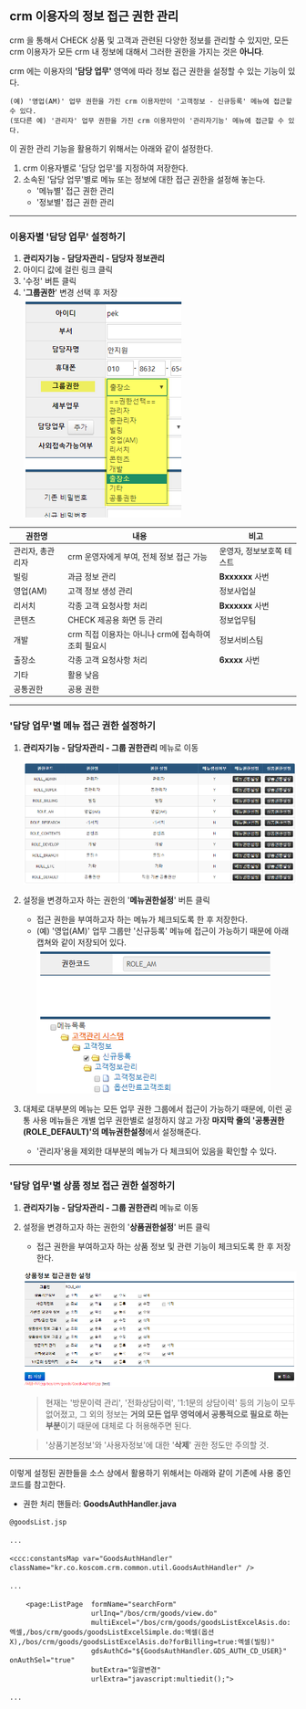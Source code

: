 ## crm 이용자의 정보 접근 권한 관리

crm 을 통해서 CHECK 상품 및 고객과 관련된 다양한 정보를 관리할 수 있지만, 모든 crm 이용자가 모든 crm 내 정보에 대해서 그러한 권한을 가지는 것은 **아니다**.

crm 에는 이용자의 **'담당 업무'** 영역에 따라 정보 접근 권한을 설정할 수 있는 기능이 있다.

```
(예) '영업(AM)' 업무 권한을 가진 crm 이용자만이 '고객정보 - 신규등록' 메뉴에 접근할 수 있다.  
(또다른 예) '관리자' 업무 권한을 가진 crm 이용자만이 '관리자기능' 메뉴에 접근할 수 있다.
```

이 권한 관리 기능을 활용하기 위해서는 아래와 같이 설정한다.

1. crm 이용자별로 '담당 업무'를 지정하여 저장한다.
2. 소속된 '담당 업무'별로 메뉴 또는 정보에 대한 접근 권한을 설정해 놓는다.
    - '메뉴별' 접근 권한 관리
    - '정보별' 접근 권한 관리

---

### 이용자별 '담당 업무' 설정하기

1. **관리자기능 - 담당자관리 - 담당자 정보관리**
2. 아이디 값에 걸린 링크 클릭
3. '수정' 버튼 클릭
4. '**그룹권한**' 변경 선택 후 저장  
    ![set_group_auth](_img/set_group_auth.png)

권한명 | 내용 | 비고 | 
--- | --- | ---
관리자, 총관리자 | crm 운영자에게 부여, 전체 정보 접근 가능 | 운영자, 정보보호쪽 테스트
빌링 | 과금 정보 관리 | **Bxxxxxx** 사번
영업(AM) | 고객 정보 생성 관리 | 정보사업실
리서치 | 각종 고객 요청사항 처리 | **Bxxxxxx** 사번
콘텐츠 | CHECK 제공용 화면 등 관리 | 정보업무팀
개발 | crm 직접 이용자는 아니나 crm에 접속하여 조회 필요시 | 정보서비스팀
출장소 | 각종 고객 요청사항 처리 | **6xxxx** 사번
기타 | 활용 낮음 | 
공통권한 | 공용 권한 | 

---

### '담당 업무'별 메뉴 접근 권한 설정하기

1. **관리자기능 - 담당자관리 - 그룹 권한관리** 메뉴로 이동  

    ![auth_group_groups](_img/auth_group_groups.png)
    
2. 설정을 변경하고자 하는 권한의 '**메뉴권한설정**' 버튼 클릭  
    - 접근 권한을 부여하고자 하는 메뉴가 체크되도록 한 후 저장한다.
    - (예) '영업(AM)' 업무 그룹만 '신규등록' 메뉴에 접근이 가능하기 때문에 아래 캡쳐와 같이 저장되어 있다.
    ![auth_group_role_am](_img/auth_group_role_am.png)

3. 대체로 대부분의 메뉴는 모든 업무 권한 그룹에서 접근이 가능하기 때문에, 이런 공통 사용 메뉴들은 개별 업무 권한별로 설정하지 않고 가장 **마지막 줄의 '공통권한(ROLE_DEFAULT)'의 메뉴권한설정**에서 설정해준다.
    - '관리자'용을 제외한 대부분의 메뉴가 다 체크되어 있음을 확인할 수 있다.

---

### '담당 업무'별 상품 정보 접근 권한 설정하기

1. **관리자기능 - 담당자관리 - 그룹 권한관리** 메뉴로 이동  

2. 설정을 변경하고자 하는 권한의 '**상품권한설정**' 버튼 클릭  
    - 접근 권한을 부여하고자 하는 상품 정보 및 관련 기능이 체크되도록 한 후 저장한다.

    ![auth_group_goods_info](_img/auth_group_goods_info.png)
    
    > 현재는 '방문이력 관리', '전화상담이력', '1:1문의 상담이력' 등의 기능이 모두 없어졌고, 그 외의 정보는 **거의 모든 업무 영억에서 공통적으로 필요로 하는 부분**이기 때문에 대체로 다 허용해주면 된다.  

    > '상품기본정보'와 '사용자정보'에 대한 '**삭제**' 권한 정도만 주의할 것.

--- 

이렇게 설정된 권한들을 소스 상에서 활용하기 위해서는 아래와 같이 기존에 사용 중인 코드를 참고한다.

- 권한 처리 핸들러: **GoodsAuthHandler.java**
```
@goodsList.jsp

...

<ccc:constantsMap var="GoodsAuthHandler" className="kr.co.koscom.crm.common.util.GoodsAuthHandler" />

...

	<page:ListPage	formName="searchForm"
					urlInq="/bos/crm/goods/view.do"
					multiExcel="/bos/crm/goods/goodsListExcelAsis.do:엑셀,/bos/crm/goods/goodsListExcelSimple.do:엑셀(옵션X),/bos/crm/goods/goodsListExcelAsis.do?forBilling=true:엑셀(빌링)"
					gdsAuthCd="${GoodsAuthHandler.GDS_AUTH_CD_USER}" onAuthSel="true"
					butExtra="일괄변경"
					urlExtra="javascript:multiedit();">

...
```